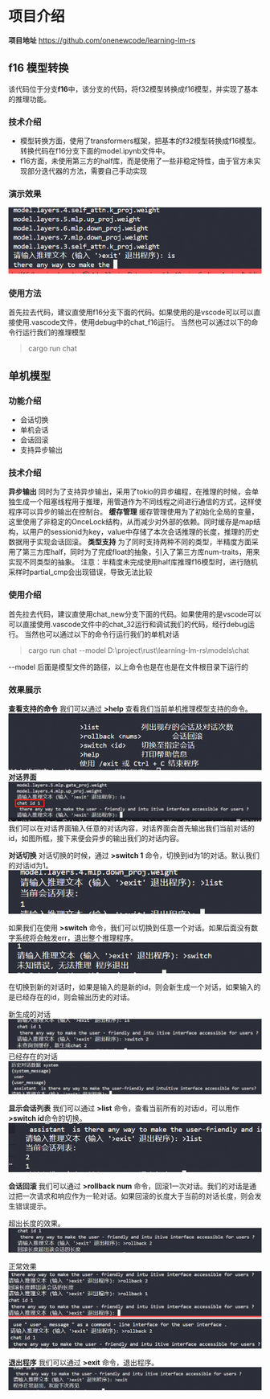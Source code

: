 # 项目介绍
**项目地址**
https://github.com/onenewcode/learning-lm-rs

## f16 模型转换
该代码位于分支**f16**中，该分支的代码，将f32模型转换成f16模型，并实现了基本的推理功能。

### 技术介绍
- 模型转换方面，使用了transformers框架，把基本的f32模型转换成f16模型。转换代码在f16分支下面的model.ipynb文件中。
- f16方面，未使用第三方的half库，而是使用了一些非稳定特性，由于官方未实现部分迭代器的方法，需要自己手动实现

### 演示效果
![alt text](image-9.png)

### 使用方法
首先拉去代码，建议直使用f16分支下面的代码。如果使用的是vscode可以可以直接使用.vascode文件，使用debug中的chat_f16运行。
当然也可以通过以下的命令行运行我们的推理模型
>cargo run chat 


## 单机模型
### 功能介绍
- 会话切换
- 单机会话
- 会话回滚
- 支持异步输出
<!-- - 支持加载半精度模型(由于技术原因，存在部分硬编码，需要手动改) -->

### 技术介绍
**异步输出**
同时为了支持异步输出，采用了tokio的异步编程，在推理的时候，会单独生成一个阻塞线程用于推理，用管道作为不同线程之间进行通信的方式，这样使程序可以异步的输出在控制台。
**缓存管理**
缓存管理使用为了初始化全局的变量，这里使用了非稳定的OnceLock结构，从而减少对外部的依赖。同时缓存是map结构，以用户的sessionid为key，value中存储了本次会话推理的长度，推理的历史数据用于实现会话回滚。
**类型支持**
为了同时支持两种不同的类型，半精度方面采用了第三方库half，同时为了完成float的抽象，引入了第三方库num-traits，用来实现不同类型的抽象。
注意：半精度未完成使用half库推理f16模型时，进行随机采样时partial_cmp会出现错误，导致无法比较
### 使用介绍
首先拉去代码，建议直使用chat_new分支下面的代码。如果使用的是vscode可以可以直接使用.vascode文件中的chat_32运行和调试我们的代码，经行debug运行。
当然也可以通过以下的命令行运行我们的单机对话 
>cargo run chat --model D:\project\rust\learning-lm-rs\models\chat

--model 后面是模型文件的路径，以上命令也是在也是在文件根目录下运行的


### 效果展示
**查看支持的命令**
我们可以通过 **>help** 查看我们当前单机推理模型支持的命令。
![alt text](image/image1.png)
**对话界面**
![alt text](image/image.png)
我们可以在对话界面输入任意的对话内容，对话界面会首先输出我们当前对话的id，如图所框，接下来便会异步的输出我们的对话内容。

**对话切换**
对话切换的时候，通过 **>switch 1** 命令，切换到id为1的对话。默认我们的对话id为1。
![alt text](image.png)

如果我们在使用 **>switch** 命令，我们可以切换到任意一个对话。如果后面没有数字系统将会触发err，退出整个推理程序。
![alt text](image-1.png)

在切换到新的对话时，如果是输入的是新的id，则会新生成一个对话，如果输入的是已经存在的id，则会输出历史的对话。

新生成的对话
![alt text](image-2.png)
已经存在的对话
![alt text](image-3.png)

**显示会话列表**
我们可以通过 **>list** 命令，查看当前所有的对话id，可以用作 **>switch id**命令的切换。
![alt text](image-4.png)

**会话回滚**
我们可以通过 **>rollback num** 命令，回滚1一次对话。我们的对话是通过把一次请求和响应作为一轮对话。如果回滚的长度大于当前的对话长度，则会发生错误提示。

超出长度的效果。
![alt text](image-5.png)

正常效果
![alt text](image-6.png)
![alt text](image-7.png)

**退出程序**
我们可以通过 **>exit** 命令，退出程序。
![alt text](image-8.png)

